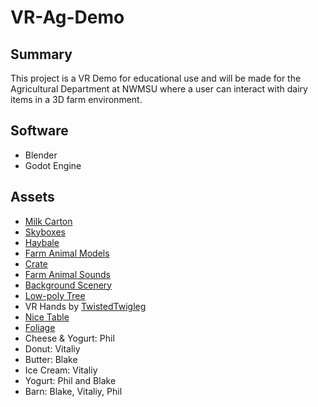 # VR-Ag-Demo

## Summary
This project is a VR Demo for educational use and will be made for the Agricultural Department at NWMSU where a user can interact with dairy items in a 3D farm environment. 

## Software
- Blender
- Godot Engine

## Assets
- [Milk Carton](https://daniels12.itch.io/)
- [Skyboxes](https://kindaw.itch.io/)
- [Haybale](https://opengameart.org/content/hay-bale)
- [Farm Animal Models](https://quaternius.itch.io/)
- [Crate](https://opengameart.org/content/crate-3)
- [Farm Animal Sounds](https://opengameart.org/content/farm-animals)
- [Background Scenery](https://free3d.com/3d-model/beautiful-scenery-morning-evening-night-370168.html)
- [Low-poly Tree](https://opengameart.org/users/mitylernal)
- VR Hands by [TwistedTwigleg](https://github.com/TwistedTwigleg)
- [Nice Table](https://thetragedianfalls.itch.io/)
- [Foliage](https://loafbrr.itch.io/)
- Cheese & Yogurt: Phil
- Donut: Vitaliy
- Butter: Blake
- Ice Cream: Vitaliy
- Yogurt: Phil and Blake
- Barn: Blake, Vitaliy, Phil
